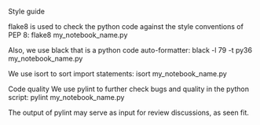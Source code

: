 Style guide

flake8 is used to check the python code against the style conventions of PEP 8:
flake8 my_notebook_name.py


Also, we use black that is a python code auto-formatter:
black -l 79 -t py36 my_notebook_name.py


We use isort to sort import statements:
isort my_notebook_name.py

Code quality
We use pylint to further check bugs and quality in the python script:
pylint my_notebook_name.py

The output of pylint may serve as input for review discussions, as seen fit.